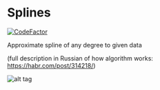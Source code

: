 # Splines
[![CodeFactor](https://www.codefactor.io/repository/github/quanteeks/splines/badge)](https://www.codefactor.io/repository/github/quanteeks/splines)

Approximate spline of any degree to given data

(full description in Russian of how algorithm works: https://habr.com/post/314218/)

![alt tag](https://github.com/StochasticEngineer/Splines/blob/master/figure_1.png)
